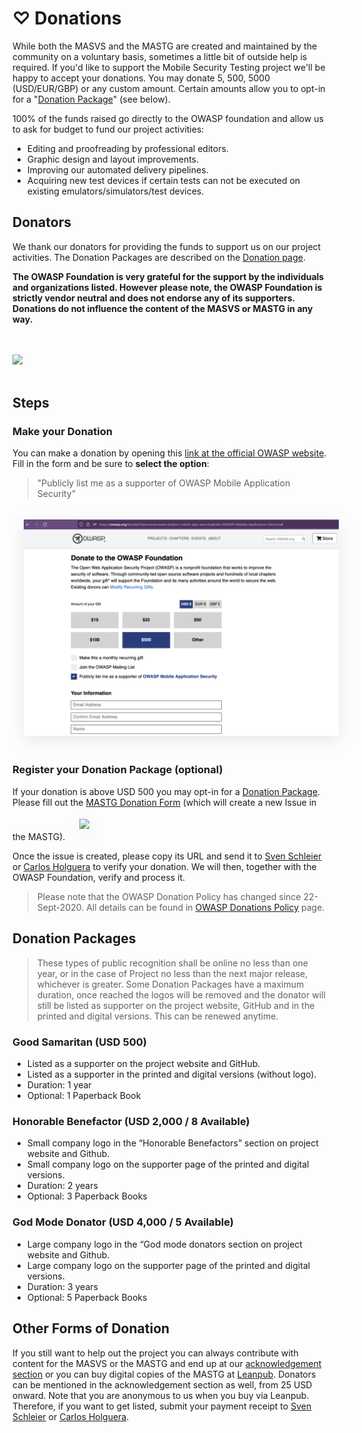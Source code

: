 # ♡ Donations

While both the MASVS and the MASTG are created and maintained by the community on a voluntary basis, sometimes a little bit of outside help is required. If you'd like to support the Mobile Security Testing project we'll be happy to accept your donations. You may donate 5, 500, 5000 (USD/EUR/GBP) or any custom amount. Certain amounts allow you to opt-in for a "[Donation Package](#donation-packages)" (see below).

100% of the funds raised go directly to the OWASP foundation and allow us to ask for budget to fund our project activities:

- Editing and proofreading by professional editors.
- Graphic design and layout improvements.
- Improving our automated delivery pipelines.
- Acquiring new test devices if certain tests can not be executed on existing emulators/simulators/test devices.

## Donators

We thank our donators for providing the funds to support us on our project activities. The Donation Packages are described on the [Donation page](#donation-packages).

**The OWASP Foundation is very grateful for the support by the individuals and organizations listed. However please note, the OWASP Foundation is strictly vendor neutral and does not endorse any of its supporters. Donations do not influence the content of the MASVS or MASTG in any way.**

<br><br>
<img src="../assets/donations/donators.png"/>
<br><br>

## Steps

### Make your Donation

You can make a donation by opening this [link at the official OWASP website](https://owasp.org/donate/?reponame=www-project-mobile-app-security&title=OWASP+Mobile+Application+Security). Fill in the form and be sure to **select the option**:
> "Publicly list me as a supporter of OWASP Mobile Application Security"

<img style="margin: 1.3em; box-shadow: rgba(149, 157, 165, 0.2) 0px 8px 24px;" width="800px" src="../assets/donations/owasp_donation_form.png" />

### Register your Donation Package (optional)

If your donation is above USD 500 you may opt-in for a [Donation Package](#donation-packages). Please fill out the [MASTG Donation Form](https://github.com/OWASP/owasp-mastg/issues/new?assignees=cpholguera%2Csushi2k&labels=org%2Cdonation&template=make-donation.yml&title=%F0%9F%92%B2%F0%9F%8E%89+New+Donation) (which will create a new Issue in the MASTG).
<img style="margin: 1.3em; box-shadow: rgba(149, 157, 165, 0.2) 0px 8px 24px;" width="800px" src="../assets/donations/mstg_donation_form.png" />

Once the issue is created, please copy its URL and send it to [Sven Schleier](mailto:sven.schleier@owasp.org) or [Carlos Holguera](mailto:carlos.holguera@owasp.org) to verify your donation. We will then, together with the OWASP Foundation, verify and process it.

> Please note that the OWASP Donation Policy has changed since 22-Sept-2020. All details can be found in [OWASP Donations Policy](https://owasp.org/www-policy/operational/donations) page.

## Donation Packages

> These types of public recognition shall be online no less than one year, or in the case of Project no less than the next major release, whichever is greater. Some Donation Packages have a maximum duration, once reached the logos will be removed and the donator will still be listed as supporter on the project website, GitHub and in the printed and digital versions. This can be renewed anytime.

### Good Samaritan (USD 500)

- Listed as a supporter on the project website and GitHub.
- Listed as a supporter in the printed and digital versions (without logo).
- Duration: 1 year
- Optional: 1 Paperback Book

### Honorable Benefactor (USD 2,000 / 8 Available)

- Small company logo in the “Honorable Benefactors” section on project website and Github.
- Small company logo on the supporter page of the printed and digital versions.
- Duration: 2 years
- Optional: 3 Paperback Books

### God Mode Donator (USD 4,000 / 5 Available)

- Large company logo in the “God mode donators section on project website and Github.
- Large company logo on the supporter page of the printed and digital versions.
- Duration: 3 years
- Optional: 5 Paperback Books

## Other Forms of Donation

If you still want to help out the project you can always contribute with content for the MASVS or the MASTG and end up at our [acknowledgement section](../Document/0x02c-Acknowledgements.md "MASTG acknowledgements") or you can buy digital copies of the MASTG at [Leanpub](https://leanpub.com/mobile-security-testing-guide "MASTG at Leanpub"). Donators can be mentioned in the acknowledgement section as well, from 25 USD onward. Note that you are anonymous to us when you buy via Leanpub. Therefore, if you want to get listed, submit your payment receipt to [Sven Schleier](mailto:sven.schleier@owasp.org) or [Carlos Holguera](mailto:carlos.holguera@owasp.org).
